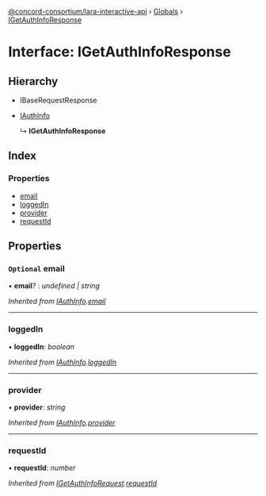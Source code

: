 [@concord-consortium/lara-interactive-api](../README.md) › [Globals](../globals.md) › [IGetAuthInfoResponse](igetauthinforesponse.md)

# Interface: IGetAuthInfoResponse

## Hierarchy

* IBaseRequestResponse

* [IAuthInfo](iauthinfo.md)

  ↳ **IGetAuthInfoResponse**

## Index

### Properties

* [email](igetauthinforesponse.md#optional-email)
* [loggedIn](igetauthinforesponse.md#loggedin)
* [provider](igetauthinforesponse.md#provider)
* [requestId](igetauthinforesponse.md#requestid)

## Properties

### `Optional` email

• **email**? : *undefined | string*

*Inherited from [IAuthInfo](iauthinfo.md).[email](iauthinfo.md#optional-email)*

___

###  loggedIn

• **loggedIn**: *boolean*

*Inherited from [IAuthInfo](iauthinfo.md).[loggedIn](iauthinfo.md#loggedin)*

___

###  provider

• **provider**: *string*

*Inherited from [IAuthInfo](iauthinfo.md).[provider](iauthinfo.md#provider)*

___

###  requestId

• **requestId**: *number*

*Inherited from [IGetAuthInfoRequest](igetauthinforequest.md).[requestId](igetauthinforequest.md#requestid)*
